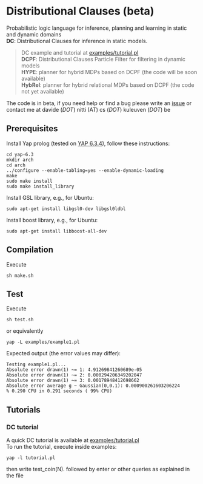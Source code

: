 # Distributional Clauses (beta)
Probabilistic logic language for inference, planning and learning in static and dynamic domains  
**DC**: Distributional Clauses for inference in static models.  
> DC example and tutorial at [examples/tutorial.pl](https://github.com/davidenitti/DC/blob/master/examples/tutorial.pl)  
**DCPF**: Distributional Clauses Particle Filter for filtering in dynamic models  
**HYPE**: planner for hybrid MDPs based on DCPF (the code will be soon available)  
**HybRel**: planner for hybrid relational MDPs based on DCPF (the code not yet available)   

The code is in beta, if you need help or find a bug please write an [issue](https://github.com/davidenitti/DC/issues)
or contact me at davide (_DOT_) nitti (AT) cs (_DOT_) kuleuven (_DOT_) be

## Prerequisites
Install Yap prolog (tested on [YAP 6.3.4](https://github.com/vscosta/yap-6.3/archive/master.zip)), follow these instructions:
```
cd yap-6.3
mkdir arch
cd arch
../configure --enable-tabling=yes --enable-dynamic-loading
make
sudo make install
sudo make install_library
```

Install GSL library, e.g., for Ubuntu:
```
sudo apt-get install libgsl0-dev libgsl0ldbl
```
Install boost library, e.g., for Ubuntu:
```
sudo apt-get install libboost-all-dev
```

## Compilation
Execute
```
sh make.sh
```
## Test
Execute
```
sh test.sh
```
or equivalently
```
yap -L examples/example1.pl
```
Expected output (the error values may differ):
```
Testing example1.pl...
Absolute error drawn(1) ~= 1: 4.91269841260689e-05
Absolute error drawn(1) ~= 2: 0.000294206349202047
Absolute error drawn(1) ~= 3: 0.00178948412698662
Absolute error average g ~ Gaussian(0,0.1): 0.000900261603206224
% 0.290 CPU in 0.291 seconds ( 99% CPU)
```
## Tutorials
### DC tutorial
A quick DC tutorial is available at [examples/tutorial.pl](https://github.com/davidenitti/DC/blob/master/examples/tutorial.pl)  
To run the tutorial, execute inside examples: 
```
yap -l tutorial.pl
```
then write test_coin(N). followed by enter or other queries as explained in the file
